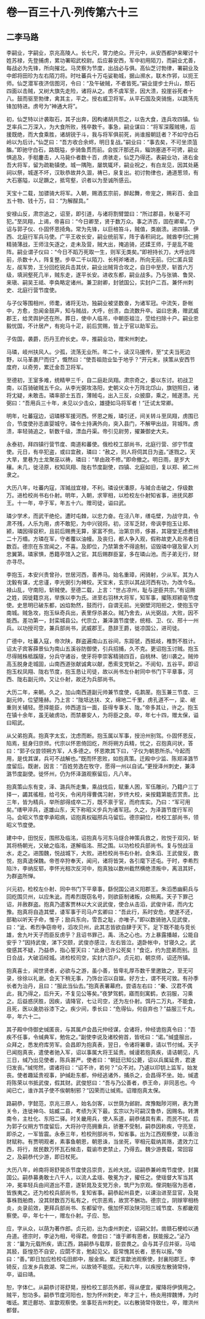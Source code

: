 # 卷一百三十八·列传第六十三

## 二李马路

李嗣业，字嗣业，京兆高陵人。长七尺，膂力绝众。开元中，从安西都护来曜讨十姓苏禄，先登捕虏，累功署昭武校尉。后应募安西，军中初用陌刀，而嗣业尤善，每战必为先锋，所向摧北。马灵察为节度，出战必与俱。高仙芝讨勃律，署嗣业及中郎将田珍为左右陌刀将。时吐蕃兵十万屯娑勒城，据山濒水，联木作郛，以扼王师。仙芝潜军夜济信图河，令曰：“及午破贼，不者皆死。”嗣业提步士升山，颓石四面以击贼，又树大旗先走险，诸将从之。虏不虞军至，因大溃，投崖谷死者十八。鼓而驱至勃律，禽其主，平之。授右威卫将军。从平石国及突骑施，以跳荡先锋加特进。虏号为“神通大将”。

初，仙芝特以计袭取石，其子出奔，因构诸胡共怨之，以告大食，连兵攻四镇。仙芝率兵二万深入，为大食所败，残卒数千。事急，嗣业谋曰：“将军深履贼境，后援既绝，而大食乘胜，诸胡锐于斗，我与将军俱前死，尚谁报朝廷者？不如守白石岭以为后计。”仙芝曰：“吾方收合余烬，明日复战。”嗣业曰：“事去矣，不可坐须菹醢。”即驰守白石，路既隘，步骑鱼贯而前。会拔汗那还兵，辎饷塞道不可骋，嗣业惧追及，手梃鏖击，人马毙仆者数十百，虏骇走，仙芝乃得还。表嗣业功，进右金吾大将军，留为疏勒镇使。城一隅陁，屡筑辄坏，嗣业祝之，有白龙见，因其处蕝祠以祭，城遂不坏，汉耿恭故井久涸，祷已，泉复出。初讨勃律也，通道葱领，有大石塞隘，以足蹶之，抵穹壑，识者以为至诚所感云。

天宝十二载，加骠骑大将军。入朝，赐酒玄宗前，醉起舞，帝宠之，赐彩百、金皿五十物、钱十万，曰：“为解酲具。”

安禄山反，肃宗追之，诏至，即引道，与诸将割臂盟曰：“所过郡县，秋毫不可犯。”至凤翔，上谒，帝喜曰：“今日卿至，贤于数万众。事之济否，固在卿辈。”乃诏与郭子仪、仆固怀恩掎角。常为先锋，以巨棓笞斗，贼值，类崩溃。进四镇、伊西、北庭行军兵马使。广平王收长安，嗣业统前军，阵于香积祠北。贼酋李归仁拥精骑薄战，王师注矢逐之，走未及营，贼大出，掩追骑，还蹂王师，于是乱不能阵。嗣业谓子仪曰：“今日不蹈万死取一生，则军无类矣。”即袒持长刀，大呼出阵前，杀数十人，阵复整。步卒二千以陌刀、长柯斧堵进，所向无前。归仁匿兵营左，觇军势，王分回纥锐兵击其伏，嗣业出贼背合攻之，自日中至昃，斩首六万级，填涧壑死几半，贼东走，遂平长安。进收东都，嗣业战多。乃与张镐、鲁炅、来瑱、嗣吴王祗、李奂略定诸州。兼卫尉卿，封虢国公，实封户二百。兼怀州刺史、北庭行营节度使。

与子仪等围相州，师耄，诸将无功，独嗣业被坚数奋，为诸军冠。中流矢，卧帐中，方愈，忽闻金鼓声，知与贼战，大呼，创溃，血流数升卒。谥曰忠勇，赠武威郡王，给灵舆护还在所。葬日，使中人临吊，中朝臣祖泣，茔给扫除十户。嗣业忠毅忧国，不计居产，有宛马十疋，前后赏赐，皆上于官以助军云。

子佐国，袭爵，历丹王府长史。卒，推嗣业功，赠宋州刺史。

马璘，岐州扶风人。少孤，流荡无业所。年二十，读汉马援传，至“丈夫当死边野，以马革裹尸而归”，慨然曰：“使吾祖勋业坠于地乎？”开元末，挟策从安西节度府，以奇劳，累迁金吾卫将军。

至德初，王室多难，统精甲三千，自二庭赴凤翔。肃宗奇之，委以东讨。初战卫南，以百骑破贼五千众。从李光弼攻洛阳，史朝义众十万阵北邙山，旗铠照日，诸将冘疑，未敢击。璘率部士五百，薄贼屯，出入三反，众披靡，乘之，贼遂溃。光弼曰：“吾用兵三十年，未见以少击众，雄捷如马将军者！”迁试太常卿。

明年，吐蕃寇边，诏璘移军援河西。怀恩之叛，璘引还，间关转斗至凤翔，虏围已合，节度使孙志直婴城守。璘令士持满外向，突入县门，不解甲出战，背城阵。虏溃，率轻骑追之，斩数千级，漂血丹渠。帝引见尉劳，擢兼御史大夫。

永泰初，拜四镇行营节度、南道和蕃使。俄检校工部尚书，北庭行营、邠宁节度使。元日，有卒犯盗，或曰宜赦，璘曰：“赦之，则人将伺其日为盗。”遂戮之。天大旱，里巷为土龙聚巫以祷，璘曰：“旱由政不修。”即命撤之。明日雨，是岁大穰。未几，徙泾原，权知凤翔、陇右节度副使，四镇、北庭如旧，复以郑、颍二州隶之。

大历八年，吐蕃内寇，浑瑊战宜禄，不利。璘设伏潘原，与瑊合击破之，俘级数万。进检校尚书右仆射。明年，入朝，求宰相，以检校左仆射知省事，进抚风郡王。十一年，卒于军，年五十六。赠司徒，谥曰武。

璘少学术，而武干绝伦。遭时屯棘，以忠力奋。在泾八年，缮屯壁，为战守具，令肃不残，人乐为用，虏不敢犯，为中兴锐将。初，泾军乏财，帝讽李抱玉让郑、颍，璘因得裒积，且前后赐赉无算，家富不赀。治第京师，侈甚，其寝堂无虑费钱二十万缗。方璘在军，守者覆以油幔。及丧归，都人争入观，假称故吏入赴吊者日数百。德宗在东宫闻之，不喜。及即位，乃禁第舍不得逾制，诏毁璘中寝及宦人刘忠翼第。璘家惧，悉籍亭馆入之官。其后赐群臣宴，多在璘山池。而子弟无行，财亦寻尽。

李抱玉，本安兴贵曾孙，世居河西，善养马。始名重璋，闲骑射，少从军。其为人沈毅有谋，尤忠谨，李光弼引为裨校。天宝末，玄宗以其战河西有功，为改今名。禄山乱，守南阳，斩贼使。至德二载，上言：“世占凉州，耻与逆臣共宗。”有诏赐之姓，因徙籍京兆，举族以李为氏。进至右羽林大将军，知军事，擢陈郑颍亳节度使。史思明已破东都，凶焰勃然，鼓而行，自谓无前。光弼壁河阳拒之，使抱玉守南城。贼急攻，抱玉纵奇兵出，表里俘杀甚众。贼乃舍去，从光弼战，大败，因不能西。差功第一，封栾城县公。代宗立，兼泽潞节度使，统相、卫、仪、邢十一州兵。以功授司空，兼兵部尚书，武威郡王。恳辞王爵，徙凉国公，进司徒。

广德中，吐蕃入寇，帝次陕，群盗遍南山五谷间，东距虢，西抵岐，椎剽不胜计。诏太子宾客薛景仙为南山五溪谷防御使，引兵招捕，久不克。更诏抱玉讨贼。抱玉尽得贼株柢蹊隧，分兵守诸谷，使牙将李崇客精骑四百，自桃林、虢川袭之。贼帅高玉脱身走城固，山南西道张献诚禽以献，悉索支党斩之。不阅旬，五谷平。即诏抱玉权凤翔、陇右节度，抱玉恳让司徒，故以尚书左仆射同中书门下平章事，河西、陇右副元帅。又让仆射，故还为兵部尚书。

大历二年，来朝。久之，加山南西道副元帅兼节度使，屯鹔厔。抱玉兼三节度、三副元帅，位望隆赫。乃上言：“陇坻达扶、文，绵地二千里，虏孔道不一，梁、岷重则关辅轻。愿择能臣，帅西道当一面，臣得专事关、陇。”帝多其让，许之。抱玉在镇十余年，虽无破虏功，而禁暴安人，为将臣之良。卒，年七十四，赠太保，谥曰昭武。

从父弟抱真。抱真字太玄，沈虑而断。抱玉属以军事，授汾州别驾。仆固怀恩反，陷焉，挺身归京师。代宗以怀恩倚回纥，所将朔方兵精，忧之，召抱真问状，答曰：“郭子仪尝领朔方军，人多德之。怀恩欺其下曰，‘子仪为朝恩所杀。’今起而用，是伐其谋，兵可不战解也。”既而怀恩败，如抱真策。迁殿中少监、陈郑泽潞节度留后。既谢，因言：“百姓劳逸在牧守，愿得一州以自试。”更授泽州刺史，兼泽潞节度副使。徙怀州，仍为怀泽潞观察留后，凡八年。

抱真策山东有变，泽、潞兵所走集，乘战伐后，赋重人困，军伍雕刓，乃籍户三丁择一，蠲其徭租，给弓矢，令闲月得曹偶习射，岁终大校，亲按籍第能否赏责。比三年，皆为精兵，举所部得成卒二万，既不禀于官，而府库实。乃曰：“军可用矣。”缮甲淬兵，遂雄山东，天下称昭义步兵为诸军冠。久之，为泽潞节度行军司马。会昭义节度李承昭病，诏抱真权磁邢兵马留后。德宗嗣位，检校工部尚书，领昭义节度使。

建中中，田悦反，围邢及临洺，诏抱真与河东马燧合神策兵救之，败悦于双冈，斩其将杨朝光，又破之临洺，遂解临洺、邢之围。以功检校兵部尚书。复与悦战洹水，走之。进围魏，悦战城下，大败。进检校尚书右仆射。会朱滔、王武俊反，救悦，抱真退保魏。帝苍卒狩奉天，闻问，诸将皆哭，各引麾下还屯。于时，李希烈陷汴，李纳反郓，李怀光相次反河中，抱真独以数州截然横绝溃叛中，离沮其奸，为群盗所惮。

兴元初，检校左仆射、同中书门下平章事，繇倪国公进义阳郡王。朱滔悉幽蓟兵与回纥围贝州，以应朱泚。而希烈既窃名号，则欲臣制诸叛，众稍离。天子下罪己诏，并赦群盗。抱真乃遣客贾林以大义说武俊，使合从击滔，武俊许诺，而内冘豫。抱真将自造其壁，诿军事于司马卢玄卿曰：“吾此行，系时安危，使遂不还，部勒以听天子命，惟子；励兵东向，雪吾之耻，亦唯子。”即以数骑驰入见武俊，曰：“泚、希烈争窃帝号，滔攻贝州，此其志皆欲自肆于天下。足下既不能与竞长雄，舍九叶天子而臣反虏乎？且诏书罪己，禹、汤之心也。方上暴露播越，公能自安乎？”因持武俊，涕下交颐，武俊亦感泣，左右皆泣。退卧帐中，甘寝久之。武俊感其不疑，乃益恭，指心誓天曰：“此身已许公死矣！”食讫，约为昆弟而别。旦日合战，大破滔经城。进检校司空，实封六百户。贞元初，朝京师，诏还所镇。

抱真喜士，闻世贤者，必欲与之游，虽小善，皆卑礼厚币数千里邀致之，至无可录，徐徐以礼谢。会天下稍无事，乃饰台沼以自娱。好方士，谓不死可致。有孙季长者为治丹，且曰：“服此当仙去。”抱真表署幕府。尝语左右曰：“秦、汉君不偶此，我乃得之，后升天，不复见公等矣。”夜梦驾鹤，寤而刻寓鹤，衣羽服，习乘之。后益惑厌胜，因疾，请降官，七让司空，还为左仆射。饵丹二万丸，不能食，且死，医以彘肪谷漆下之。疾少间，季长曰：“危得仙，何自弃也？”益服三千丸，卒，年六十二。

其子殿中侍御史缄匿丧，与其属卢会昌元仲经谋，会诸将，仲经诡抱真令曰：“吾疾不任事，令缄典军，勉佐之。”副使李说及诸校俯首，皆呒曰：“诺。”缄盛服出，众拜之，悉发府库劳军。会昌即为抱真表，翌日，令诸将署章，请以节付缄。天子已闻抱真丧，遣使者驰入军，诏以事属大将王延贵。缄谩若抱真疾，请诘朝见，凡三日，缄乃出见使者，陈兵甚严。使者曰：“朝廷已知公薨，诏以兵属延贵，君速归发丧。”缄愕然，谓诸将曰：“诏不许，若何？”众不对。乃遽以印钥上监军，始发丧。使者趣延贵视事，护缄赴东都，仲经逃诸外，捕杀之，会昌得不坐。始，缄遣将陈荣以书抵武俊，假其财。武俊怒曰：“吾与乃公善者，恭王命，非同恶也。今闻已亡，谁诈其子使不俟朝制邪？”囚荣而让缄焉。诏赠抱真太保。

路嗣恭，字懿范，京兆三原人，始名剑客，以世荫为邺尉。席豫黜陟河朔，表为萧关令，连徙神乌、姑臧二县，考绩为天下最。玄宗以为可嗣汉鲁恭，因赐名。转渭南令，主杜化、东阳二驿。时关畿用兵，使人系道，嗣恭储具有素，而民不扰。后为郭子仪朔方节度留后，大将孙守亮拥重兵，骄蹇不受制，嗣恭因称疾，守亮至，即杀之，一军皆震。永泰三年，检校刑部尚书，知省事。出为江西观察使，以善治财赋称。有贾明观者，素事鱼朝恩，朝恩诛，当坐死，宰相元载纳其赂，遣效力江西，将行，居民数万怀瓦石候击，载谕市吏禁止，乃得去。魏少游畏载，常回容之，及嗣恭代少游，即日杖死。

大历八年，岭南将哥舒晃杀节度使吕崇贲，五岭大扰。诏嗣恭兼岭南节度使，封冀国公。嗣恭募勇敢士八千人，以流人孟瑶、敬冕为才，擢任之。使瑶督大军当其冲，冕率轻兵由间道出不意，遂斩晁及支党万余，筑尸为京观。俚洞魁宿为恶者，皆族夷之。还为检校兵部尚书，复知省事。嗣恭起州县吏，以课治进至显官，及晃事株戮舶商，没其财数百万私有之，代宗恶焉，故赏不酬功。德宗立，阴赇宰相杨炎，炎录前效，更拜兵部尚书、东都留守。俄加怀郑汝陕河阳三城节度、东都畿观察使。卒，年七十一，赠左仆射。子应、恕。

应，字从众，以荫为著作郎。贞元初，出为虔州刺史，诏嗣父封。凿赣石梗崄以通舟道。德宗时，李泌为相，号得君。帝尝曰：“谁于卿有恩者，朕能报之。”泌乃言：“曩为元载所疾，谪江西，路嗣恭与载厚，臣尝畏之。会与其子应并驱，马啮其胫，臣惶恐不自安，应閟不言，勉起见父。臣常愧其长者，思有以报。”帝曰：“善。”即日加应检校屯田郎中，服金紫。累迁宣歙池观察使，封襄阳郡王。李锜反，应发乡兵救湖、常二州，以故锜不能拔。元和六年，以疾授左散骑常侍，卒，谥曰靖。

恕，字体仁。从嗣恭讨哥舒晃，授检校工部员外郎，得从便宜，擢降将伊慎用之。贼平，恕功多。嗣恭节度河阳也，恕为怀州刺史，年才三十，杨炎用捍魏博，为时嗤诋。累迁鄜坊、宣歙观察使。坐事贬吉州刺史。以右散骑常侍致仕，卒，赠洪州都督。
